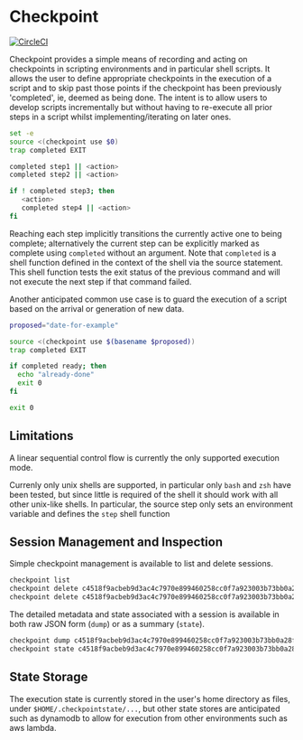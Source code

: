# Checkpoint

[![CircleCI](https://circleci.com/gh/circleci/circleci-docs.svg?style=svg)](https://circleci.com/gh/circleci/circleci-docs)

Checkpoint provides a simple means of recording and acting
on checkpoints in scripting environments and in particular
shell scripts. It allows the user to define appropriate
checkpoints in the execution of a script and to skip past
those points if the checkpoint has been previously 'completed', ie,
deemed as being done. The intent is to allow users to develop scripts
incrementally but without having to re-execute all prior
steps in a script whilst implementing/iterating on later ones.

```sh
set -e
source <(checkpoint use $0)
trap completed EXIT

completed step1 || <action>
completed step2 || <action>

if ! completed step3; then
   <action>
   completed step4 || <action>
fi
```

Reaching each step implicitly transitions the currently active one to being
complete; alternatively the current step can be explicitly marked
as complete using `completed` without an argument. Note that `completed` is
a shell function defined in the context of the shell via the
source statement. This shell function tests the exit status of the previous
command and will not execute the next step if that command failed.

Another anticipated common use case is to guard the execution of a script
based on the arrival or generation of new data.

```sh
proposed="date-for-example"

source <(checkpoint use $(basename $proposed))
trap completed EXIT

if completed ready; then
  echo "already-done"
  exit 0
fi

exit 0
```

## Limitations

A linear sequential control flow is currently the only supported
execution mode.

Currenly only unix shells are supported, in particular only `bash` and `zsh`
have been tested, but since little is required of the shell it should
work with all other unix-like shells. In particular, the source
step only sets an environment variable and defines the `step` shell function


## Session Management and Inspection

Simple checkpoint management is available to list and delete sessions.

```sh
checkpoint list
checkpoint delete c4518f9acbeb9d3ac4c7970e899460258cc0f7a923003b73bb0a28fa0f050f99
checkpoint delete c4518f9acbeb9d3ac4c7970e899460258cc0f7a923003b73bb0a28fa0f050f99 step1
```

The detailed metadata and state associated with a session is available in both
raw JSON form (`dump`) or as a summary (`state`).
```sh
checkpoint dump c4518f9acbeb9d3ac4c7970e899460258cc0f7a923003b73bb0a28fa0f050f99
checkpoint state c4518f9acbeb9d3ac4c7970e899460258cc0f7a923003b73bb0a28fa0f050f99
```

## State Storage

The execution state is currently stored in the user's home directory
as files, under `$HOME/.checkpointstate/...`, but other state stores
are anticipated such as dynamodb to allow for execution from other
environments such as aws lambda.